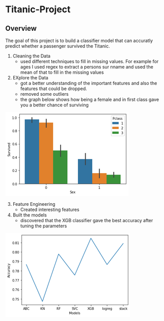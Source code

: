 # Titanic-Project
## Overview
The goal of this project is to build a classifier model that can accuratly predict whether a passenger survived the Titanic.
1. Cleaning the Data
    * used different techniques to fill in missing values. For example for ages I used regex to extract a persons sur nname and used the mean of that to fill in the missing values
2. EXplore the Data
    * got a better understanding of the important features and also the features that could be dropped.
    * removed some outliers
    * the graph below shows how being a female and in first class gave you a better chance of surviving

![](graph_images/graph1.png)

3. Feature Engineering
    * Created interesting features 
4. Built the models
    * discovered that the XGB classifier gave the best accuracy after tuning the parameters
    
![](graph_images/graph2.png)
